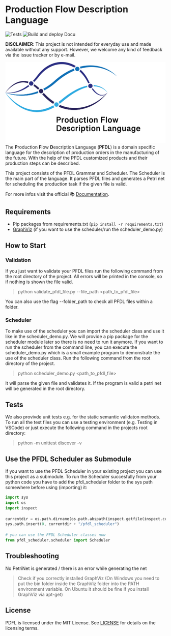 # Production Flow Description Language

![Tests](https://github.com/iml130/pfdl/actions/workflows/tests.yml/badge.svg)
![Build and deploy Docu](https://github.com/iml130/pfdl/actions/workflows/build_and_deploy_docu.yml/badge.svg)

**DISCLAIMER**:
This project is not intended for everyday use and made available without any support.
However, we welcome any kind of feedback via the issue tracker or by e-mail.

![pfdl_logo](docs/img/pfdl_logo.png)
The **P**roduction **F**low **D**escription **L**anguage (**PFDL**) is a domain specific language for the description of production orders in the manufacturing of the future.
With the help of the PFDL customized products and their production steps can be described.

This project consists of the PFDL Grammar and Scheduler.
The Scheduler is the main part of the language. It parses PFDL files and generates a Petri net for scheduling the production task if the given file is valid.

For more infos visit the official :books: [Documentation](https://iml130.github.io/pfdl/).

## Requirements
- Pip packages from requirements.txt (`pip install -r requirements.txt`)
- [GraphViz](https://graphviz.org/) (if you want to use the scheduler/run the scheduler_demo.py)

## How to Start

### Validation
If you just want to validate your PFDL files run the following command from the root directory of the project.
All errors will be printed in the console, so if nothing is shown the file valid.
> python validate_pfdl_file.py --file_path <path_to_pfdl_file>

You can also use the flag --folder_path to check all PFDL files within a folder.

### Scheduler
To make use of the scheduler you can import the scheduler class and use it like in the scheduler_demo.py.
We will provide a pip package for the scheduler module later so there is no need to run it anymore.
If you want to run the scheduler from the command line, you can execute the scheduler_demo.py which is a small example program to demonstrate the use of the scheduler class.
Run the following command from the root directory of the project.
> python scheduler_demo.py <path_to_pfdl_file>

It will parse the given file and validates it. If the program is valid a petri net will be generated in the root directory.

## Tests
We also provivde unit tests e.g. for the static semantic validaton methods. To run all the test files you can use a testing environment (e.g. Testing in VSCode) or just execute the following command in the projects root directory:
> python -m unittest discover -v

## Use the PFDL Scheduler as Submodule
If you want to use the PFDL Scheduler in your existing project you can use this project as a submodule.
To run the Scheduler succesfully from your python code you have to add the pfdl_scheduler folder to the sys path somewhere before using (importing) it:

```python
import sys
import os
import inspect

currentdir = os.path.dirname(os.path.abspath(inspect.getfile(inspect.currentframe())))
sys.path.insert(0, currentdir + "/pfdl_scheduler")

# you can use the PFDL Scheduler classes now
from pfdl_scheduler.scheduler import Scheduler
```

## Troubleshooting
No PetriNet is generated / there is an error while generating the net
> Check if you correctly installed GraphViz (On Windows you need to put the bin folder inside the GraphViz folder into the PATH environment variable. On Ubuntu it should be fine if you install GraphViz via apt-get)

## License
PDFL is licensed under the MIT License. See [LICENSE](LICENSE) for details on the licensing terms.
